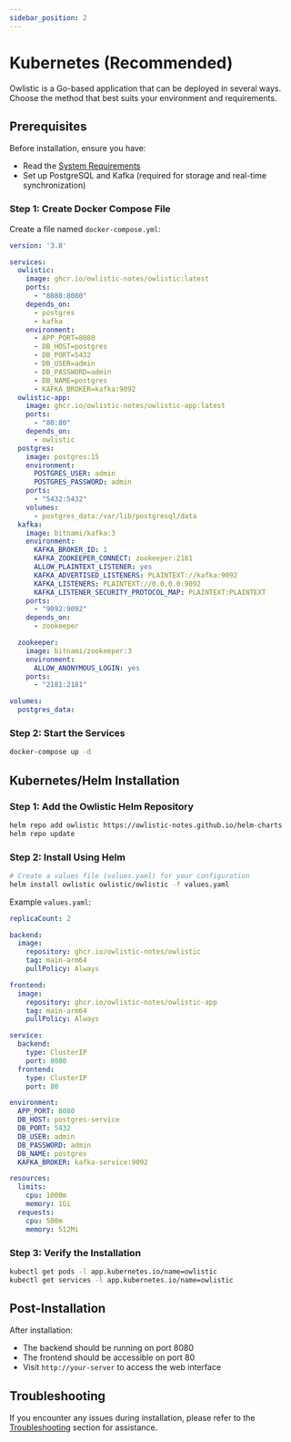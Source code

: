 ```yaml
---
sidebar_position: 2
---
```


# Kubernetes (Recommended)

Owlistic is a Go-based application that can be deployed in several ways. Choose the method that best suits your environment and requirements.

## Prerequisites

Before installation, ensure you have:

- Read the [System Requirements](system-requirements.md)
- Set up PostgreSQL and Kafka (required for storage and real-time synchronization)

### Step 1: Create Docker Compose File

Create a file named `docker-compose.yml`:

```yaml
version: '3.8'

services:
  owlistic:
    image: ghcr.io/owlistic-notes/owlistic:latest
    ports:
      - "8080:8080"
    depends_on:
      - postgres
      - kafka
    environment:
      - APP_PORT=8080
      - DB_HOST=postgres
      - DB_PORT=5432
      - DB_USER=admin
      - DB_PASSWORD=admin
      - DB_NAME=postgres
      - KAFKA_BROKER=kafka:9092
  owlistic-app:
    image: ghcr.io/owlistic-notes/owlistic-app:latest
    ports:
      - "80:80"
    depends_on:
      - owlistic
  postgres:
    image: postgres:15
    environment:
      POSTGRES_USER: admin
      POSTGRES_PASSWORD: admin
    ports:
      - "5432:5432"
    volumes:
      - postgres_data:/var/lib/postgresql/data
  kafka:
    image: bitnami/kafka:3
    environment:
      KAFKA_BROKER_ID: 1
      KAFKA_ZOOKEEPER_CONNECT: zookeeper:2181
      ALLOW_PLAINTEXT_LISTENER: yes
      KAFKA_ADVERTISED_LISTENERS: PLAINTEXT://kafka:9092
      KAFKA_LISTENERS: PLAINTEXT://0.0.0.0:9092
      KAFKA_LISTENER_SECURITY_PROTOCOL_MAP: PLAINTEXT:PLAINTEXT
    ports:
      - "9092:9092"
    depends_on:
      - zookeeper

  zookeeper:
    image: bitnami/zookeeper:3
    environment:
      ALLOW_ANONYMOUS_LOGIN: yes
    ports:
      - "2181:2181"

volumes:
  postgres_data:
```

### Step 2: Start the Services

```bash
docker-compose up -d
```

## Kubernetes/Helm Installation

### Step 1: Add the Owlistic Helm Repository

```bash
helm repo add owlistic https://owlistic-notes.github.io/helm-charts
helm repo update
```

### Step 2: Install Using Helm

```bash
# Create a values file (values.yaml) for your configuration
helm install owlistic owlistic/owlistic -f values.yaml
```

Example `values.yaml`:

```yaml
replicaCount: 2

backend:
  image:
    repository: ghcr.io/owlistic-notes/owlistic
    tag: main-arm64
    pullPolicy: Always

frontend:
  image:
    repository: ghcr.io/owlistic-notes/owlistic-app
    tag: main-arm64
    pullPolicy: Always

service:
  backend:
    type: ClusterIP
    port: 8080
  frontend:
    type: ClusterIP
    port: 80

environment:
  APP_PORT: 8080
  DB_HOST: postgres-service
  DB_PORT: 5432
  DB_USER: admin
  DB_PASSWORD: admin
  DB_NAME: postgres
  KAFKA_BROKER: kafka-service:9092

resources:
  limits:
    cpu: 1000m
    memory: 1Gi
  requests:
    cpu: 500m
    memory: 512Mi
```

### Step 3: Verify the Installation

```bash
kubectl get pods -l app.kubernetes.io/name=owlistic
kubectl get services -l app.kubernetes.io/name=owlistic
```

## Post-Installation

After installation:
- The backend should be running on port 8080
- The frontend should be accessible on port 80
- Visit `http://your-server` to access the web interface

## Troubleshooting

If you encounter any issues during installation, please refer to the [Troubleshooting](../troubleshooting/common-issues.md) section for assistance.
